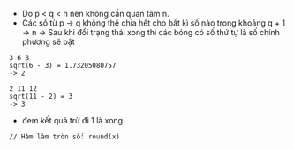 - Do p < q < n nên không cần quan tâm n.
- Các số từ p -> q không thể chia hết cho bất kì số nào trong khoảng q + 1 -> n
-> Sau khi đổi trạng thái xong thì các bóng có số thứ tự là số chính phương sẽ bật

```
3 6 8
sqrt(6 - 3) = 1.73205080757
-> 2
```
```
2 11 12
sqrt(11 - 2) = 3
-> 3
```
- đem kết quả trừ đi 1 là xong
```
// Hàm làm tròn số: round(x)
```
